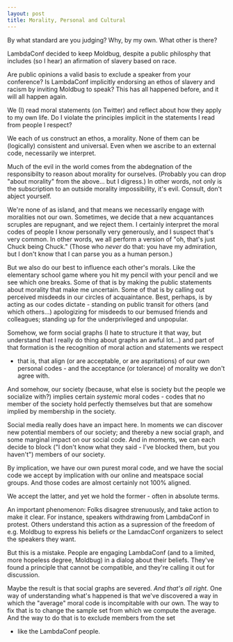 ```yaml
---
layout: post
title: Morality, Personal and Cultural
---
```


By what standard are you judging?
Why, by my own. What other is there?

LambdaConf decided to keep Moldbug, despite a public philosphy that includes
(so I hear)
an afirmation of slavery based on race.

Are public opinions a valid basis to exclude a speaker from your conference?
Is LambdaConf implicitly endorsing an ethos of slavery and racism by inviting Moldbug to speak?
This has all happened before, and it will all happen again.

We (I) read moral statements (on Twitter) and reflect about how they apply to my own life.
Do I violate the principles implicit in the statements I read from people I respect?

We each of us construct an ethos, a morality.
None of them can be (logically) consistent and universal.
Even when we ascribe to an external code, necessarily we interpret.

Much of the evil in the world comes from the abdegnation of the responsibilty to reason about morality for ourselves.
(Probably you can drop "about morality" from the above... but I digress.)
In other words, not only is the subscription to an outside morality impossibility, it's evil.
Consult, don't abject yourself.

We're none of as island, and that means we necessarily engage with moralities not our own.
Sometimes, we decide that a new acquantances scruples are repugnant, and we reject them.
I certainly interpret the moral codes of people I know personally very generously, and I suspect that's very common.
In other words, we all perform a version of "oh, that's just Chuck being Chuck."
(Those who *never* do that: you have my admiration, but I don't know that I can parse you as a human person.)

But we also do our best to influence each other's morals.
Like the elementary school game where you hit my pencil with your pencil and we see which one breaks.
Some of that is by making the public statements about morality that make me uncertain.
Some of that is by calling out perceived misdeeds in our circles of acquaintance.
Best, perhaps, is by acting as our codes dictate -
standing on public transit for others (and which others...)
apologizing for misdeeds to our bemused friends and colleagues;
standing up for the underprivileged and unpopular.

Somehow, we form social graphs
(I hate to structure it that way, but understand that I really do thing about graphs an awful lot...)
and part of that formation is the recognition of moral action and statements we respect
- that is, that align (or are acceptable, or are aspritations) of our own personal codes -
and the acceptance (or tolerance) of morality we don't agree with.

And somehow, our society
(because, what else is society but the people we socialize with?)
implies certain _systemic_ moral codes - codes that no member of the society hold perfectly themselves
but that are somehow implied by membership in the society.

Social media really does have an impact here.
In moments we can discover new potential members of our society;
and thereby a new social graph, and some marginal impact on our social code.
And in moments, we can each decide to block
("I don't know what they said - I've blocked them, but you haven't")
members of our society.

By implication, we have our own purest moral code,
and we have the social code we accept by implication with our online and meatspace social groups.
And those codes are almost certainly not 100% aligned.

We accept the latter, and yet we hold the former - often in absolute terms.

An important phenomenon:
Folks disagree strenuously, and take action to make it clear.
For instance, speakers withdrawing from LambdaConf in protest.
Others understand this action as a supression of the freedom of e.g.
Moldbug to express his beliefs
or the LamdacConf organizers to select the speakers they want.

But this is a mistake.
People are engaging LambdaConf
(and to a limited, more hopeless degree, Moldbug)
in a dialog about their beliefs.
They've found a principle that cannot be compatible,
and they're calling it out for discussion.

Maybe the result is that social graphs are severed.
_And that's all right._
One way of understanding what's happened is that we've discovered a way in which the "average" moral code is incompitable with our own.
The way to fix that is to change the sample set from which we compute the average.
And the way to do that is to exclude members from the set
- like the LambdaConf people.
